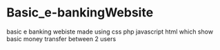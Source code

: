 # Basic_e-bankingWebsite
basic e banking webiste made using css php javascript html which show basic money transfer between 2 users
